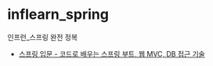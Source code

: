 # inflearn_spring
인프런_스프링 완전 정복

* [스프링 입문 - 코드로 배우는 스프링 부트, 웹 MVC, DB 접근 기술](https://github.com/Hyung-Seok/spring_introduction)
